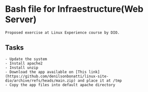# Bash file for Infraestructure(Web Server)
    Proposed exercise at Linux Experience course by DIO.

## Tasks
    - Update the system
    - Install apache2
    - Install unzip
    - Download the app available on [This link](https://github.com/denilsonbonatti/linux-site-dio/archive/refs/heads/main.zip) and place it at /tmp
    - Copy the app files into default apache directory

